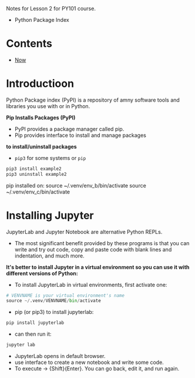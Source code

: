 Notes for Lesson 2 for PY101 course.
- Python Package Index
# Contents <!-- omit in toc -->
- [Now](#now)


# Introductioon
Python Package index (PyPI) is a repository of amny software tools and libraries you use with or in Python.

**Pip Installs Packages (PyPI)**
- PyPI provides a package manager called pip.
- Pip provides interface to install and manage packages

**to install/uninstall packages**
- `pip3` for some systems or `pip` 
```python
pip3 install example2
pip3 uninstall example2
```
pip installed on:
source ~/.venv/env_b/bin/activate
source ~/.venv/env_c/bin/activate

# Installing Jupyter

JupyterLab and Jupyter Notebook are alternative Python REPLs. 
- The most significant benefit provided by these programs is that you can write and try out code, copy and paste code with blank lines and indentation, and much more.

**It's better to install Jupyter in a virtual environment so you can use it with different versions of Python:**

- To install JupyterLab in virtual environments, first activate one:
```python
# VENVNAME is your virtual environment's name
source ~/.venv/VENVNAME/bin/activate
```
- pip (or pip3) to install jupyterlab:
 ```python
 pip install jupyterlab
 ```
- can then run it:
```python
jupyter lab
```

- JupyterLab opens in default browser. 
- use interface to create a new notebook and write some code. 
- To execute -> {Shift}{Enter}. You can go back, edit it, and run again.

